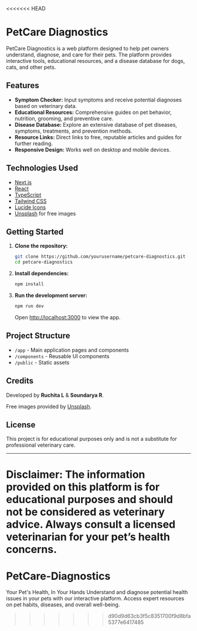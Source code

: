 <<<<<<< HEAD
# PetCare Diagnostics

PetCare Diagnostics is a web platform designed to help pet owners understand, diagnose, and care for their pets. The platform provides interactive tools, educational resources, and a disease database for dogs, cats, and other pets.

## Features

- **Symptom Checker:** Input symptoms and receive potential diagnoses based on veterinary data.
- **Educational Resources:** Comprehensive guides on pet behavior, nutrition, grooming, and preventive care.
- **Disease Database:** Explore an extensive database of pet diseases, symptoms, treatments, and prevention methods.
- **Resource Links:** Direct links to free, reputable articles and guides for further reading.
- **Responsive Design:** Works well on desktop and mobile devices.

## Technologies Used

- [Next.js](https://nextjs.org/)
- [React](https://react.dev/)
- [TypeScript](https://www.typescriptlang.org/)
- [Tailwind CSS](https://tailwindcss.com/)
- [Lucide Icons](https://lucide.dev/)
- [Unsplash](https://unsplash.com/) for free images

## Getting Started

1. **Clone the repository:**
   ```bash
   git clone https://github.com/yourusername/petcare-diagnostics.git
   cd petcare-diagnostics
   ```

2. **Install dependencies:**
   ```bash
   npm install
   ```

3. **Run the development server:**
   ```bash
   npm run dev
   ```
   Open [http://localhost:3000](http://localhost:3000) to view the app.

## Project Structure

- `/app` - Main application pages and components
- `/components` - Reusable UI components
- `/public` - Static assets

## Credits

Developed by **Ruchita L** & **Soundarya R**.

Free images provided by [Unsplash](https://unsplash.com/).

## License

This project is for educational purposes only and is not a substitute for professional veterinary care.

---

**Disclaimer:** The information provided on this platform is for educational purposes and should not be considered as veterinary advice. Always consult a licensed veterinarian for your pet’s health concerns.
=======
# PetCare-Diagnostics
Your Pet's Health, In Your Hands Understand and diagnose potential health issues in your pets with our interactive platform. Access expert resources on pet habits, diseases, and overall well-being.
>>>>>>> d90d9d63cb3f5c8351700f9d8bfa5377e6417485
